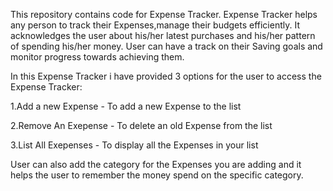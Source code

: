 This repository contains code for Expense Tracker. 
Expense Tracker helps any person to track their Expenses,manage their budgets efficiently.
It acknowledges the user about his/her latest purchases and his/her pattern of spending his/her money.
User can have a track on their Saving goals and monitor progress towards achieving them.

In this Expense Tracker i have provided 3 options for the user to access the Expense Tracker:

1.Add a new Expense - To add a new Expense to the list

2.Remove An Exepense - To delete an old Expense from the list

3.List All Exepenses - To display all the Expenses in your list

User can also add the category for the Expenses you are adding and it helps the user to remember the money spend on the specific category.

